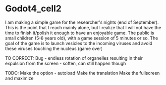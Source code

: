# Godot4_cell2

I am making a simple game for the researcher's nights (end of September). This is the point that I reach mainly alone, but I realize that I will not have the time to finish it/polish it enough to have an enjoyable game.
The public is small children (5-8 years old), with a game session of 5 minutes or so.
The goal of the game is to launch vesicles to the incoming viruses and avoid these viruses touching the nucleus (game over)


TO CORRECT:
Bug - endless rotation of organelles resulting in their expulsion from the screen - soften, can still happen though


TODO:
Make the option - autoload
Make the translation
Make the fullscreen and maximize
